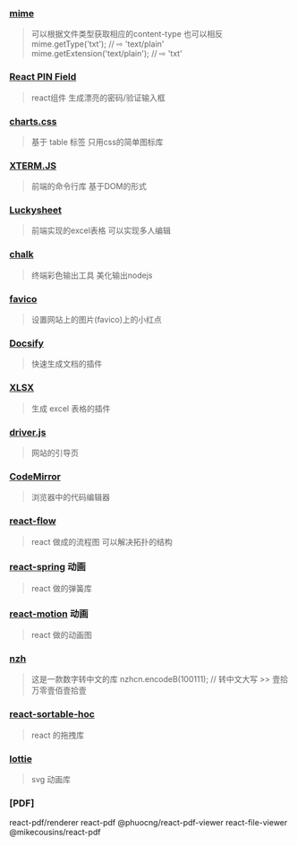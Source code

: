 
### [mime](https://github.com/broofa/mime)
> 可以根据文件类型获取相应的content-type 也可以相反  
mime.getType('txt');                    // ⇨ 'text/plain'  
mime.getExtension('text/plain');        // ⇨ 'txt'

### [React PIN Field](https://github.com/soywod/react-pin-field)
> react组件 生成漂亮的密码/验证输入框

### [charts.css](https://github.com/ChartsCSS/charts.css)
> 基于 table 标签 只用css的简单图标库

### [XTERM.JS](https://github.com/xtermjs/xterm.js)
> 前端的命令行库 基于DOM的形式

### [Luckysheet](https://github.com/mengshukeji/Luckysheet)
> 前端实现的excel表格 可以实现多人编辑

### [chalk](https://github.com/chalk/chalk)
> 终端彩色输出工具 美化输出nodejs

### [favico](https://github.com/ejci/favico.js)
> 设置网站上的图片(favico)上的小红点

### [Docsify](https://github.com/docsifyjs/docsify)
> 快速生成文档的插件

### [XLSX](https://github.com/SheetJS/sheetjs)
> 生成 excel 表格的插件

### [driver.js](https://github.com/kamranahmedse/driver.js)
> 网站的引导页

### [CodeMirror](https://github.com/codemirror/CodeMirror)
> 浏览器中的代码编辑器

### [react-flow](https://reactflow.dev/)
> react 做成的流程图 可以解决拓扑的结构

### [react-spring](https://github.com/pmndrs/react-spring) 动画
> react 做的弹簧库

### [react-motion](https://github.com/chenglou/react-motion) 动画
> react 做的动画图

### [nzh](https://github.com/cnwhy/nzh)
> 这是一款数字转中文的库  nzhcn.encodeB(100111); // 转中文大写 >> 壹拾万零壹佰壹拾壹

### [react-sortable-hoc](https://github.com/clauderic/react-sortable-hoc)
> react 的拖拽库

### [lottie]()
> svg 动画库

### [PDF]
react-pdf/renderer
react-pdf
@phuocng/react-pdf-viewer
react-file-viewer
@mikecousins/react-pdf
